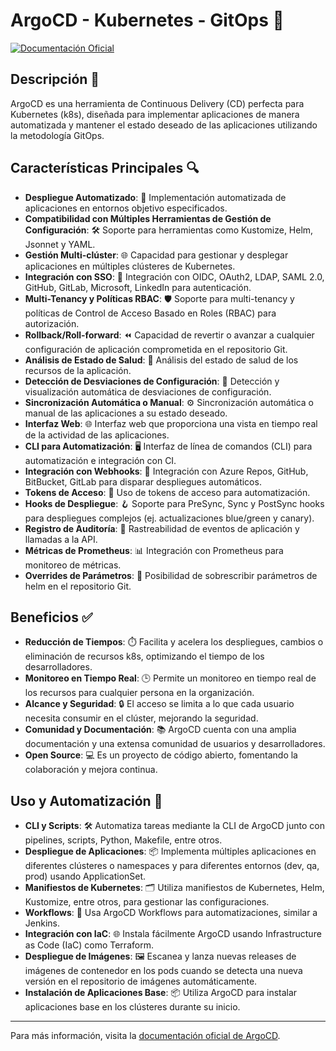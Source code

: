 # ArgoCD - Kubernetes - GitOps 🚀

[![Documentación Oficial](https://img.shields.io/badge/Documentación-ArgoCD-blue.svg)](https://argo-cd.readthedocs.io/en/stable/)

## Descripción 📖

ArgoCD es una herramienta de Continuous Delivery (CD) perfecta para Kubernetes (k8s), diseñada para implementar aplicaciones de manera automatizada y mantener el estado deseado de las aplicaciones utilizando la metodología GitOps.

## Características Principales 🔍

- **Despliegue Automatizado**: 🚀 Implementación automatizada de aplicaciones en entornos objetivo especificados.
- **Compatibilidad con Múltiples Herramientas de Gestión de Configuración**: 🛠️ Soporte para herramientas como Kustomize, Helm, Jsonnet y YAML.
- **Gestión Multi-clúster**: 🌐 Capacidad para gestionar y desplegar aplicaciones en múltiples clústeres de Kubernetes.
- **Integración con SSO**: 🔐 Integración con OIDC, OAuth2, LDAP, SAML 2.0, GitHub, GitLab, Microsoft, LinkedIn para autenticación.
- **Multi-Tenancy y Políticas RBAC**: 🛡️ Soporte para multi-tenancy y políticas de Control de Acceso Basado en Roles (RBAC) para autorización.
- **Rollback/Roll-forward**: ⏪ Capacidad de revertir o avanzar a cualquier configuración de aplicación comprometida en el repositorio Git.
- **Análisis de Estado de Salud**: 🏥 Análisis del estado de salud de los recursos de la aplicación.
- **Detección de Desviaciones de Configuración**: 🔄 Detección y visualización automática de desviaciones de configuración.
- **Sincronización Automática o Manual**: ⚙️ Sincronización automática o manual de las aplicaciones a su estado deseado.
- **Interfaz Web**: 🌐 Interfaz web que proporciona una vista en tiempo real de la actividad de las aplicaciones.
- **CLI para Automatización**: 🖥️ Interfaz de línea de comandos (CLI) para automatización e integración con CI.
- **Integración con Webhooks**: 🎣 Integración con Azure Repos, GitHub, BitBucket, GitLab para disparar despliegues automáticos.
- **Tokens de Acceso**: 🔑 Uso de tokens de acceso para automatización.
- **Hooks de Despliegue**: 🪝 Soporte para PreSync, Sync y PostSync hooks para despliegues complejos (ej. actualizaciones blue/green y canary).
- **Registro de Auditoría**: 📜 Rastreabilidad de eventos de aplicación y llamadas a la API.
- **Métricas de Prometheus**: 📊 Integración con Prometheus para monitoreo de métricas.
- **Overrides de Parámetros**: 🔧 Posibilidad de sobrescribir parámetros de helm en el repositorio Git.

## Beneficios ✅

- **Reducción de Tiempos**: ⏱️ Facilita y acelera los despliegues, cambios o eliminación de recursos k8s, optimizando el tiempo de los desarrolladores.
- **Monitoreo en Tiempo Real**: 🕒 Permite un monitoreo en tiempo real de los recursos para cualquier persona en la organización.
- **Alcance y Seguridad**: 🔒 El acceso se limita a lo que cada usuario necesita consumir en el clúster, mejorando la seguridad.
- **Comunidad y Documentación**: 📚 ArgoCD cuenta con una amplia documentación y una extensa comunidad de usuarios y desarrolladores.
- **Open Source**: 💻 Es un proyecto de código abierto, fomentando la colaboración y mejora continua.

## Uso y Automatización 🤖

- **CLI y Scripts**: 🛠️ Automatiza tareas mediante la CLI de ArgoCD junto con pipelines, scripts, Python, Makefile, entre otros.
- **Despliegue de Aplicaciones**: 📦 Implementa múltiples aplicaciones en diferentes clústeres o namespaces y para diferentes entornos (dev, qa, prod) usando ApplicationSet.
- **Manifiestos de Kubernetes**: 🗂️ Utiliza manifiestos de Kubernetes, Helm, Kustomize, entre otros, para gestionar las configuraciones.
- **Workflows**: 🔄 Usa ArgoCD Workflows para automatizaciones, similar a Jenkins.
- **Integración con IaC**: 🌐 Instala fácilmente ArgoCD usando Infrastructure as Code (IaC) como Terraform.
- **Despliegue de Imágenes**: 🖼️ Escanea y lanza nuevas releases de imágenes de contenedor en los pods cuando se detecta una nueva versión en el repositorio de imágenes automáticamente.
- **Instalación de Aplicaciones Base**: 📦 Utiliza ArgoCD para instalar aplicaciones base en los clústeres durante su inicio.

---

Para más información, visita la [documentación oficial de ArgoCD](https://argo-cd.readthedocs.io/en/stable/).
